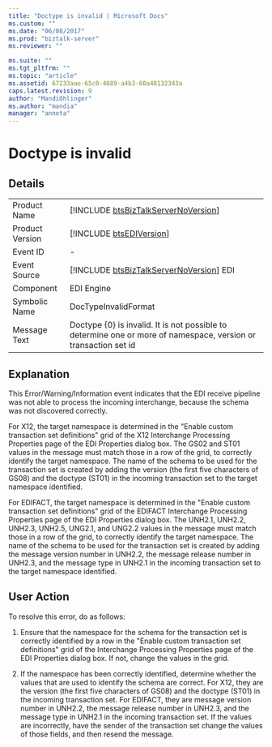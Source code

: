 ```yaml
---
title: "Doctype is invalid | Microsoft Docs"
ms.custom: ""
ms.date: "06/08/2017"
ms.prod: "biztalk-server"
ms.reviewer: ""

ms.suite: ""
ms.tgt_pltfrm: ""
ms.topic: "article"
ms.assetid: 67233aae-65c0-4689-a4b3-60a48132343a
caps.latest.revision: 9
author: "MandiOhlinger"
ms.author: "mandia"
manager: "anneta"
---
```

# Doctype is invalid
## Details  
  
|                 |                                                                                                                 |
|-----------------|-----------------------------------------------------------------------------------------------------------------|
|  Product Name   |               [!INCLUDE [btsBizTalkServerNoVersion](../includes/btsbiztalkservernoversion-md.md)]               |
| Product Version |                           [!INCLUDE [btsEDIVersion](../includes/btsediversion-md.md)]                           |
|    Event ID     |                                                        -                                                        |
|  Event Source   |             [!INCLUDE [btsBizTalkServerNoVersion](../includes/btsbiztalkservernoversion-md.md)] EDI             |
|    Component    |                                                   EDI Engine                                                    |
|  Symbolic Name  |                                              DocTypeInvalidFormat                                               |
|  Message Text   | Doctype {0} is invalid. It is not possible to determine one or more of namespace, version or transaction set id |
  
## Explanation  
 This Error/Warning/Information event indicates that the EDI receive pipeline was not able to process the incoming interchange, because the schema was not discovered correctly.  
  
 For X12, the target namespace is determined in the "Enable custom transaction set definitions" grid of the X12 Interchange Processing Properties page of the EDI Properties dialog box. The GS02 and ST01 values in the message must match those in a row of the grid, to correctly identify the target namespace. The name of the schema to be used for the transaction set is created by adding the version (the first five characters of GS08) and the doctype (ST01) in the incoming transaction set to the target namespace identified.  
  
 For EDIFACT, the target namespace is determined in the "Enable custom transaction set definitions" grid of the EDIFACT Interchange Processing Properties page of the EDI Properties dialog box. The UNH2.1, UNH2.2, UNH2.3, UNH2.5, UNG2.1, and UNG2.2 values in the message must match those in a row of the grid, to correctly identify the target namespace. The name of the schema to be used for the transaction set is created by adding the message version number in UNH2.2, the message release number in UNH2.3, and the message type in UNH2.1 in the incoming transaction set to the target namespace identified.  
  
## User Action  
 To resolve this error, do as follows:  
  
1.  Ensure that the namespace for the schema for the transaction set is correctly identified by a row in the "Enable custom transaction set definitions" grid of the Interchange Processing Properties page of the EDI Properties dialog box. If not, change the values in the grid.  
  
2.  If the namespace has been correctly identified, determine whether the values that are used to identify the schema are correct. For X12, they are the version (the first five characters of GS08) and the doctype (ST01) in the incoming transaction set. For EDIFACT, they are message version number in UNH2.2, the message release number in UNH2.3, and the message type in UNH2.1 in the incoming transaction set. If the values are incorrectly, have the sender of the transaction set change the values of those fields, and then resend the message.